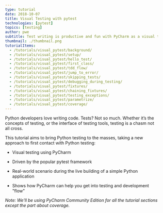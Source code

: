 ```yaml
---
type: tutorial
date: 2018-10-07
title: Visual Testing with pytest
technologies: [pytest]
topics: [testing]
author: pwe
subtitle: Test writing is productive and fun with PyCharm as a visual testing tool atop pytest.
thumbnail: ./thumbnail.png
tutorialItems:
  - /tutorials/visual_pytest/background/
  - /tutorials/visual_pytest/setup/
  - /tutorials/visual_pytest/hello_test/
  - /tutorials/visual_pytest/first_class/
  - /tutorials/visual_pytest/tdd_flow/
  - /tutorials/visual_pytest/jump_to_error/
  - /tutorials/visual_pytest/skipping_tests/
  - /tutorials/visual_pytest/debugging_during_testing/
  - /tutorials/visual_pytest/fixtures/
  - /tutorials/visual_pytest/chaining_fixtures/
  - /tutorials/visual_pytest/testing_exceptions/
  - /tutorials/visual_pytest/parametrize/
  - /tutorials/visual_pytest/coverage/
---
```


Python developers love writing code. Tests? Not so much. Whether it’s the
concepts of testing, or the interface of testing tools, testing is a chasm
not all cross.

This tutorial aims to bring Python testing to the masses, taking a new
approach to first contact with Python testing:

- Visual testing using PyCharm

- Driven by the popular pytest framework

- Real-world scenario during the live building of a simple Python application

- Shows how PyCharm can help you get into testing and development "flow"

*Note: We'll be using PyCharm Community Edition for all the tutorial sections except the part about coverage.*
